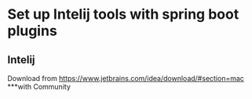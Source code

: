 # Set up Intelij tools with spring boot plugins

## Intelij

Download from <https://www.jetbrains.com/idea/download/#section=mac>  ***with Community
